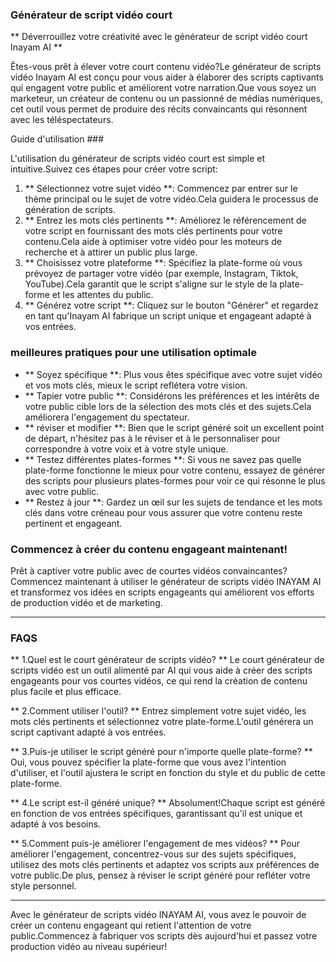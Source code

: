 ### Générateur de script vidéo court

** Déverrouillez votre créativité avec le générateur de script vidéo court Inayam AI **

Êtes-vous prêt à élever votre court contenu vidéo?Le générateur de scripts vidéo Inayam AI est conçu pour vous aider à élaborer des scripts captivants qui engagent votre public et améliorent votre narration.Que vous soyez un marketeur, un créateur de contenu ou un passionné de médias numériques, cet outil vous permet de produire des récits convaincants qui résonnent avec les téléspectateurs.

Guide d'utilisation ###

L'utilisation du générateur de scripts vidéo court est simple et intuitive.Suivez ces étapes pour créer votre script:

1. ** Sélectionnez votre sujet vidéo **: Commencez par entrer sur le thème principal ou le sujet de votre vidéo.Cela guidera le processus de génération de scripts.
2. ** Entrez les mots clés pertinents **: Améliorez le référencement de votre script en fournissant des mots clés pertinents pour votre contenu.Cela aide à optimiser votre vidéo pour les moteurs de recherche et à attirer un public plus large.
3. ** Choisissez votre plateforme **: Spécifiez la plate-forme où vous prévoyez de partager votre vidéo (par exemple, Instagram, Tiktok, YouTube).Cela garantit que le script s'aligne sur le style de la plate-forme et les attentes du public.
4. ** Générez votre script **: Cliquez sur le bouton "Générer" et regardez en tant qu'Inayam AI fabrique un script unique et engageant adapté à vos entrées.

### meilleures pratiques pour une utilisation optimale

- ** Soyez spécifique **: Plus vous êtes spécifique avec votre sujet vidéo et vos mots clés, mieux le script reflétera votre vision.
- ** Tapier votre public **: Considérons les préférences et les intérêts de votre public cible lors de la sélection des mots clés et des sujets.Cela améliorera l'engagement du spectateur.
- ** réviser et modifier **: Bien que le script généré soit un excellent point de départ, n'hésitez pas à le réviser et à le personnaliser pour correspondre à votre voix et à votre style unique.
- ** Testez différentes plates-formes **: Si vous ne savez pas quelle plate-forme fonctionne le mieux pour votre contenu, essayez de générer des scripts pour plusieurs plates-formes pour voir ce qui résonne le plus avec votre public.
- ** Restez à jour **: Gardez un œil sur les sujets de tendance et les mots clés dans votre créneau pour vous assurer que votre contenu reste pertinent et engageant.

### Commencez à créer du contenu engageant maintenant!

Prêt à captiver votre public avec de courtes vidéos convaincantes?Commencez maintenant à utiliser le générateur de scripts vidéo INAYAM AI et transformez vos idées en scripts engageants qui améliorent vos efforts de production vidéo et de marketing.

---

### FAQS

** 1.Quel est le court générateur de scripts vidéo? **
Le court générateur de scripts vidéo est un outil alimenté par AI qui vous aide à créer des scripts engageants pour vos courtes vidéos, ce qui rend la création de contenu plus facile et plus efficace.

** 2.Comment utiliser l'outil? **
Entrez simplement votre sujet vidéo, les mots clés pertinents et sélectionnez votre plate-forme.L'outil générera un script captivant adapté à vos entrées.

** 3.Puis-je utiliser le script généré pour n'importe quelle plate-forme? **
Oui, vous pouvez spécifier la plate-forme que vous avez l'intention d'utiliser, et l'outil ajustera le script en fonction du style et du public de cette plate-forme.

** 4.Le script est-il généré unique? **
Absolument!Chaque script est généré en fonction de vos entrées spécifiques, garantissant qu'il est unique et adapté à vos besoins.

** 5.Comment puis-je améliorer l'engagement de mes vidéos? **
Pour améliorer l'engagement, concentrez-vous sur des sujets spécifiques, utilisez des mots clés pertinents et adaptez vos scripts aux préférences de votre public.De plus, pensez à réviser le script généré pour refléter votre style personnel.

---

Avec le générateur de scripts vidéo INAYAM AI, vous avez le pouvoir de créer un contenu engageant qui retient l'attention de votre public.Commencez à fabriquer vos scripts dès aujourd'hui et passez votre production vidéo au niveau supérieur!